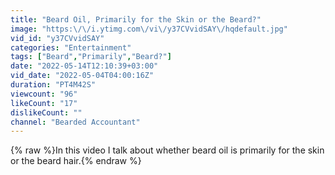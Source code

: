 ```yaml
---
title: "Beard Oil, Primarily for the Skin or the Beard?"
image: "https:\/\/i.ytimg.com\/vi\/y37CVvidSAY\/hqdefault.jpg"
vid_id: "y37CVvidSAY"
categories: "Entertainment"
tags: ["Beard","Primarily","Beard?"]
date: "2022-05-14T12:10:39+03:00"
vid_date: "2022-05-04T04:00:16Z"
duration: "PT4M42S"
viewcount: "96"
likeCount: "17"
dislikeCount: ""
channel: "Bearded Accountant"
---
```

{% raw %}In this video I talk about whether beard oil is primarily for the skin or the beard hair.{% endraw %}
